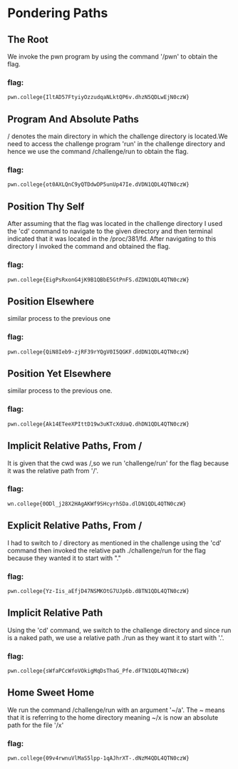 #  Pondering Paths

## The Root
We invoke the pwn program by using the command  '/pwn' to obtain the flag.
### flag:
```pwn.college{IltAD57FtyiyOzzudqaNLktQP6v.dhzN5QDLwEjN0czW}```
##

## Program And Absolute Paths
 / denotes the main directory in which the challenge directory is located.We need to access the challenge program 'run' in the challenge directory and hence we use the command /challenge/run to obtain the flag.
### flag:
```pwn.college{ot0AXLQnC9yQTDdwDP5unUp47Ie.dVDN1QDL4QTN0czW}```
##

## Position Thy Self
After assuming that the flag was located in the challenge directory I used the 'cd' command to navigate to the given directory and then terminal indicated that it was located in the /proc/381/fd. After navigating to this directory I invoked the command and obtained the flag.
### flag:
```pwn.college{EigPsRxonG4jK9B1QBbE5GtPnFS.dZDN1QDL4QTN0czW}```
##

## Position Elsewhere
similar process to the previous one
### flag:
```pwn.college{QiN8Ieb9-zjRF39rYQgV0I5QGKF.ddDN1QDL4QTN0czW}```
##

## Position Yet Elsewhere
similar process to the previous one.
### flag:
```pwn.college{Ak14ETeeXPIttD19w3uKTcXdUaQ.dhDN1QDL4QTN0czW}```
##

## Implicit Relative Paths, From /
It is  given that the cwd was /,so we  run 'challenge/run' for the flag because it was the relative path from '/'.
### flag:
```wn.college{0ODl_j28X2HAgAKWf9SHcyrhSDa.dlDN1QDL4QTN0czW}```
##

## Explicit Relative Paths, From /
I had  to switch to / directory as mentioned in the challenge using the 'cd' command then invoked the relative path ./challenge/run for the flag because they wanted it to start with "."
### flag:
```pwn.college{Yz-Iis_aEfjD47NSMKOtG7UJp6b.dBTN1QDL4QTN0czW}```
##

## Implicit Relative Path
Using the 'cd' command, we switch to the challenge directory and since run is a naked path, we use a relative path ./run as they want it to start with '.'.
### flag:
```pwn.college{sWfaPCcWfoVOkigMqDsThaG_Pfe.dFTN1QDL4QTN0czW}```
##

## Home Sweet Home
We run the command /challenge/run with an argument '~/a'. The ~  means that it is referring to the home directory meaning ~/x is now an absolute path for the file '/x'
### flag:
```pwn.college{09v4rwnuVlMaS5lpp-1qAJhrXT-.dNzM4QDL4QTN0czW}```
##
